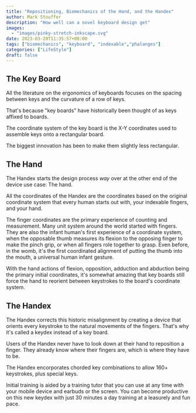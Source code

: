 ```yaml
---
title: "Repositioning, Biomechanics of the Hand, and the Handex"
author: Mark Stouffer
description: "How well can a novel keyboard design get"
images:
  - "images/pinky-stretch-inkscape.svg"
date: 2023-03-20T11:35:57+08:00
tags: ["biomechanics", "keyboard", "indexable","phalanges"]
categories: ["LifeStyle"]
draft: false
---
```


## The Key Board

All the literature on the ergonomics of keyboards focuses on the spacing between keys and the curvature of a row of keys.

That's because "key boards" have historically been thought of as keys affixed to boards. 

The coordinate system of the key board is the X-Y coordinates used to assemble keys onto a rectangular board. 

The biggest innovation has been to make them slightly less rectangular.

## The Hand

The Handex starts the design process _way_ over at the other end of the device use case: The hand.

All the coordinates of the Handex are the coordinates based on the original coordinate system that every human starts out with, your indexable fingers, and your hand.

The finger coordinates are the primary experience of counting and measurement. Many unit system around the world started with fingers. They are also the infant human's first experience of a coordinate system, when the opposable thumb measures its flexion to the opposing finger to make the pinch grip, or when all fingers role together to grasp. Even before, in the womb, it's the first coordinated alignment of putting the thumb into the mouth, a universal human infant gesture.

With the hand actions of flexion, opposition, adduction and abduction being the primary initial coordinates, it's somewhat amazing that key boards still force the hand to reorient between keystrokes to the board's coordinate system.

## The Handex

The Handex corrects this historic misalignment by creating a device that orients every keystroke to the natural movements of the fingers. That's why it's called a keydex instead of a key board.

Users of the Handex never have to look down at their hand to reposition a finger. They already know where their fingers are, which is where they have to be.

The Handex encorporates chorded key combinations to allow 160+ keystrokes, plus special keys.

Initial training is aided by a training tutor that you can use at any time with your mobile device and earbuds or the screen. You can become productive on this new keydex with just 30 minutes a day training at a leasurely and fun pace.